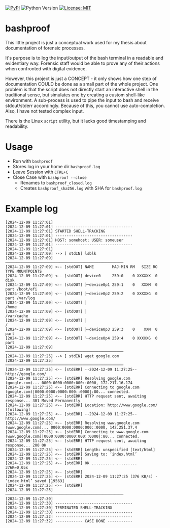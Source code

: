 [![PyPI](https://img.shields.io/pypi/v/pybashproof)](https://pypi.org/project/pybashproof/)
![Python Version](https://img.shields.io/badge/Python-3.6-blue)
[![License: MIT](https://img.shields.io/badge/License-MIT-yellow.svg)](https://opensource.org/licenses/MIT)

# bashproof

This little project is just a conceptual work used for my thesis about documentation of forensic processes.

It's purpose is to log the input/output of the bash terminal in a readable and evidentiary way. Forensic staff would be able to prove any of their actions when confronted with digital evidence.

However, this project is just a CONCEPT - it only shows how one step of documentation COULD be done as a small part of the whole project. One problem is that the script does not directly start an interactive shell in the traditional sense, but simulates one by creating a custom shell-like environment. A sub-process is used to pipe the input to bash and receive stdout/stderr accordingly. Because of this, you cannot use auto-completion. Also, I have not tested complex input.

There is the Linux `script` utility, but it lacks good timestamping and readability.

# Usage

- Run with `bashproof`
- Stores log in your home dir `bashproof.log`
- Leave Session with `CTRL+C`
- Close Case with `bashproof --close`
  - Renames to `bashproof_closed.log`
  - Creates `bashproof_sha256.log` with SHA for `bashproof.log`

# Example log

```
[2024-12-09 11:27:01] 
[2024-12-09 11:27:01] ----------------------------------
[2024-12-09 11:27:01] STARTED SHELL-TRACKING
[2024-12-09 11:27:01] ----------------------------------
[2024-12-09 11:27:01] HOST: somehost; USER: someuser
[2024-12-09 11:27:01] ----------------------------------
[2024-12-09 11:27:01] 
[2024-12-09 11:27:09] --> [ stdIN] lsblk
[2024-12-09 11:27:09] ────────────────────────────────────────────────────
[2024-12-09 11:27:09] <-- [stdOUT] NAME        MAJ:MIN RM   SIZE RO TYPE MOUNTPOINTS
[2024-12-09 11:27:09] <-- [stdOUT] device0     259:0    0 XXXXXX  0 disk
[2024-12-09 11:27:09] <-- [stdOUT] ├─device0p1 259:1    0   XXXM  0 part /boot/efi
[2024-12-09 11:27:09] <-- [stdOUT] ├─device0p2 259:2    0 XXXXXG  0 part /var/log
[2024-12-09 11:27:09] <-- [stdOUT] │                                     /home
[2024-12-09 11:27:09] <-- [stdOUT] │                                     /var/cache
[2024-12-09 11:27:09] <-- [stdOUT] │                                     /
[2024-12-09 11:27:09] <-- [stdOUT] ├─device0p3 259:3    0    XXM  0 part
[2024-12-09 11:27:09] <-- [stdOUT] └─device0p4 259:4    0 XXXXXG  0 part
[2024-12-09 11:27:09] ────────────────────────────────────────────────────
[2024-12-09 11:27:25] --> [ stdIN] wget google.com
[2024-12-09 11:27:25] ────────────────────────────────────────────────────
[2024-12-09 11:27:25] <-- [stdERR] --2024-12-09 11:27:25--  http://google.com/
[2024-12-09 11:27:25] <-- [stdERR] Resolving google.com (google.com)... 0000:0000:0000:000::0000, 172.217.16.174
[2024-12-09 11:27:25] <-- [stdERR] Connecting to google.com (google.com)|0000:0000:0000:000::0000|:80... connected.
[2024-12-09 11:27:25] <-- [stdERR] HTTP request sent, awaiting response... 301 Moved Permanently
[2024-12-09 11:27:25] <-- [stdERR] Location: http://www.google.com/ [following]
[2024-12-09 11:27:25] <-- [stdERR] --2024-12-09 11:27:25--  http://www.google.com/
[2024-12-09 11:27:25] <-- [stdERR] Resolving www.google.com (www.google.com)... 0000:0000:0000:000::0000, 142.251.37.4
[2024-12-09 11:27:25] <-- [stdERR] Connecting to www.google.com (www.google.com)|0000:0000:0000:000::0000|:80... connected.
[2024-12-09 11:27:25] <-- [stdERR] HTTP request sent, awaiting response... 200 OK
[2024-12-09 11:27:25] <-- [stdERR] Length: unspecified [text/html]
[2024-12-09 11:27:25] <-- [stdERR] Saving to: ‘index.html’
[2024-12-09 11:27:25] <-- [stdERR] 
[2024-12-09 11:27:25] <-- [stdERR] 0K .......... .........                                    376K=0,05s
[2024-12-09 11:27:25] <-- [stdERR] 
[2024-12-09 11:27:25] <-- [stdERR] 2024-12-09 11:27:25 (376 KB/s) - ‘index.html’ saved [19563]
[2024-12-09 11:27:25] <-- [stdERR] 
[2024-12-09 11:27:25] ────────────────────────────────────────────────────
[2024-12-09 11:27:30] 
[2024-12-09 11:27:30] ----------------------------------
[2024-12-09 11:27:30] TERMINATED SHELL-TRACKING
[2024-12-09 11:27:30] ----------------------------------
[2024-12-09 11:27:32] ----------------------------------
[2024-12-09 11:27:32] ------------ CASE DONE -----------
```